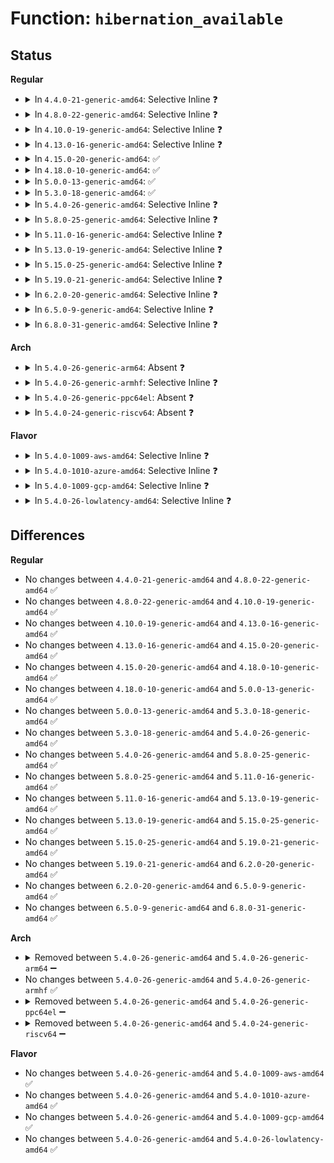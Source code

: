 # Function: <code>hibernation_available</code>

## Status
<b>Regular</b>
<ul>
<li>
<details>
<summary>In <code>4.4.0-21-generic-amd64</code>: Selective Inline ❓</summary>

```c
bool hibernation_available()
```

```json
{
  "name": "hibernation_available",
  "collision_type": "Unique Global",
  "inline_type": "Selective",
  "funcs": [
    {
      "addr": 18446744071579692965,
      "name": "hibernation_available",
      "external": true,
      "loc": "kernel/power/hibernate.c:68",
      "file": "kernel/power/hibernate.c",
      "inline": "not declared, inlined",
      "caller_inline": [
        "kernel/power/hibernate.c:disk_store",
        "kernel/power/hibernate.c:hibernate"
      ],
      "caller_func": [
        "kernel/power/main.c:state_show",
        "kernel/power/user.c:snapshot_open"
      ]
    }
  ],
  "symbols": [
    {
      "addr": 18446744071579693968,
      "name": "hibernation_available",
      "section": ".text",
      "bind": "STB_GLOBAL",
      "size": 32
    }
  ]
}
```
</details>
</li>
<li>
<details>
<summary>In <code>4.8.0-22-generic-amd64</code>: Selective Inline ❓</summary>

```c
bool hibernation_available()
```

```json
{
  "name": "hibernation_available",
  "collision_type": "Unique Global",
  "inline_type": "Selective",
  "funcs": [
    {
      "addr": 18446744071579712069,
      "name": "hibernation_available",
      "external": true,
      "loc": "kernel/power/hibernate.c:69",
      "file": "kernel/power/hibernate.c",
      "inline": "not declared, inlined",
      "caller_inline": [
        "kernel/power/hibernate.c:disk_store",
        "kernel/power/hibernate.c:software_resume",
        "kernel/power/hibernate.c:hibernate"
      ],
      "caller_func": [
        "kernel/power/main.c:state_show",
        "kernel/power/user.c:snapshot_open"
      ]
    }
  ],
  "symbols": [
    {
      "addr": 18446744071579713056,
      "name": "hibernation_available",
      "section": ".text",
      "bind": "STB_GLOBAL",
      "size": 32
    }
  ]
}
```
</details>
</li>
<li>
<details>
<summary>In <code>4.10.0-19-generic-amd64</code>: Selective Inline ❓</summary>

```c
bool hibernation_available()
```

```json
{
  "name": "hibernation_available",
  "collision_type": "Unique Global",
  "inline_type": "Selective",
  "funcs": [
    {
      "addr": 18446744071579739605,
      "name": "hibernation_available",
      "external": true,
      "loc": "kernel/power/hibernate.c:69",
      "file": "kernel/power/hibernate.c",
      "inline": "not declared, inlined",
      "caller_inline": [
        "kernel/power/hibernate.c:disk_store",
        "kernel/power/hibernate.c:software_resume",
        "kernel/power/hibernate.c:hibernate"
      ],
      "caller_func": [
        "kernel/power/main.c:state_show",
        "kernel/power/user.c:snapshot_open"
      ]
    }
  ],
  "symbols": [
    {
      "addr": 18446744071579740592,
      "name": "hibernation_available",
      "section": ".text",
      "bind": "STB_GLOBAL",
      "size": 32
    }
  ]
}
```
</details>
</li>
<li>
<details>
<summary>In <code>4.13.0-16-generic-amd64</code>: Selective Inline ❓</summary>

```c
bool hibernation_available()
```

```json
{
  "name": "hibernation_available",
  "collision_type": "Unique Global",
  "inline_type": "Selective",
  "funcs": [
    {
      "addr": 18446744071579735989,
      "name": "hibernation_available",
      "external": true,
      "loc": "kernel/power/hibernate.c:71",
      "file": "kernel/power/hibernate.c",
      "inline": "not declared, inlined",
      "caller_inline": [
        "kernel/power/hibernate.c:disk_store",
        "kernel/power/hibernate.c:software_resume",
        "kernel/power/hibernate.c:hibernate"
      ],
      "caller_func": [
        "kernel/power/main.c:state_show",
        "kernel/power/user.c:snapshot_open"
      ]
    }
  ],
  "symbols": [
    {
      "addr": 18446744071579736720,
      "name": "hibernation_available",
      "section": ".text",
      "bind": "STB_GLOBAL",
      "size": 32
    }
  ]
}
```
</details>
</li>
<li>
<details>
<summary>In <code>4.15.0-20-generic-amd64</code>: ✅</summary>

```c
bool hibernation_available()
```

```json
{
  "name": "hibernation_available",
  "collision_type": "Unique Global",
  "inline_type": "No",
  "funcs": [
    {
      "addr": 18446744071579769296,
      "name": "hibernation_available",
      "external": true,
      "loc": "kernel/power/hibernate.c:71",
      "file": "kernel/power/hibernate.c",
      "inline": "seen, unknown",
      "caller_inline": [],
      "caller_func": [
        "kernel/power/main.c:state_show",
        "kernel/power/hibernate.c:disk_store",
        "kernel/power/hibernate.c:software_resume",
        "kernel/power/hibernate.c:hibernate",
        "kernel/power/user.c:snapshot_open"
      ]
    }
  ],
  "symbols": [
    {
      "addr": 18446744071579769296,
      "name": "hibernation_available",
      "section": ".text",
      "bind": "STB_GLOBAL",
      "size": 60
    }
  ]
}
```
</details>
</li>
<li>
<details>
<summary>In <code>4.18.0-10-generic-amd64</code>: ✅</summary>

```c
bool hibernation_available()
```

```json
{
  "name": "hibernation_available",
  "collision_type": "Unique Global",
  "inline_type": "No",
  "funcs": [
    {
      "addr": 18446744071579803568,
      "name": "hibernation_available",
      "external": true,
      "loc": "kernel/power/hibernate.c:71",
      "file": "kernel/power/hibernate.c",
      "inline": "seen, unknown",
      "caller_inline": [],
      "caller_func": [
        "kernel/power/main.c:state_show",
        "kernel/power/hibernate.c:disk_store",
        "kernel/power/hibernate.c:software_resume",
        "kernel/power/hibernate.c:hibernate",
        "kernel/power/user.c:snapshot_open"
      ]
    }
  ],
  "symbols": [
    {
      "addr": 18446744071579803568,
      "name": "hibernation_available",
      "section": ".text",
      "bind": "STB_GLOBAL",
      "size": 60
    }
  ]
}
```
</details>
</li>
<li>
<details>
<summary>In <code>5.0.0-13-generic-amd64</code>: ✅</summary>

```c
bool hibernation_available()
```

```json
{
  "name": "hibernation_available",
  "collision_type": "Unique Global",
  "inline_type": "No",
  "funcs": [
    {
      "addr": 18446744071579850192,
      "name": "hibernation_available",
      "external": true,
      "loc": "kernel/power/hibernate.c:71",
      "file": "kernel/power/hibernate.c",
      "inline": "seen, unknown",
      "caller_inline": [],
      "caller_func": [
        "kernel/power/main.c:state_show",
        "kernel/power/hibernate.c:disk_store",
        "kernel/power/hibernate.c:software_resume",
        "kernel/power/hibernate.c:hibernate",
        "kernel/power/user.c:snapshot_open"
      ]
    }
  ],
  "symbols": [
    {
      "addr": 18446744071579850192,
      "name": "hibernation_available",
      "section": ".text",
      "bind": "STB_GLOBAL",
      "size": 60
    }
  ]
}
```
</details>
</li>
<li>
<details>
<summary>In <code>5.3.0-18-generic-amd64</code>: ✅</summary>

```c
bool hibernation_available()
```

```json
{
  "name": "hibernation_available",
  "collision_type": "Unique Global",
  "inline_type": "No",
  "funcs": [
    {
      "addr": 18446744071579884256,
      "name": "hibernation_available",
      "external": true,
      "loc": "kernel/power/hibernate.c:69",
      "file": "kernel/power/hibernate.c",
      "inline": "seen, unknown",
      "caller_inline": [],
      "caller_func": [
        "kernel/power/main.c:state_show",
        "kernel/power/hibernate.c:disk_store",
        "kernel/power/hibernate.c:software_resume",
        "kernel/power/hibernate.c:hibernate",
        "kernel/power/user.c:snapshot_open"
      ]
    }
  ],
  "symbols": [
    {
      "addr": 18446744071579884256,
      "name": "hibernation_available",
      "section": ".text",
      "bind": "STB_GLOBAL",
      "size": 60
    }
  ]
}
```
</details>
</li>
<li>
<details>
<summary>In <code>5.4.0-26-generic-amd64</code>: Selective Inline ❓</summary>

```c
bool hibernation_available()
```

```json
{
  "name": "hibernation_available",
  "collision_type": "Unique Global",
  "inline_type": "Selective",
  "funcs": [
    {
      "addr": 18446744071579934325,
      "name": "hibernation_available",
      "external": true,
      "loc": "kernel/power/hibernate.c:70",
      "file": "kernel/power/hibernate.c",
      "inline": "not declared, inlined",
      "caller_inline": [
        "kernel/power/hibernate.c:disk_store",
        "kernel/power/hibernate.c:software_resume",
        "kernel/power/hibernate.c:hibernate"
      ],
      "caller_func": [
        "kernel/power/main.c:state_show",
        "kernel/power/user.c:snapshot_open"
      ]
    }
  ],
  "symbols": [
    {
      "addr": 18446744071579934976,
      "name": "hibernation_available",
      "section": ".text",
      "bind": "STB_GLOBAL",
      "size": 39
    }
  ]
}
```
</details>
</li>
<li>
<details>
<summary>In <code>5.8.0-25-generic-amd64</code>: Selective Inline ❓</summary>

```c
bool hibernation_available()
```

```json
{
  "name": "hibernation_available",
  "collision_type": "Unique Global",
  "inline_type": "Selective",
  "funcs": [
    {
      "addr": 18446744071579978629,
      "name": "hibernation_available",
      "external": true,
      "loc": "kernel/power/hibernate.c:82",
      "file": "kernel/power/hibernate.c",
      "inline": "not declared, inlined",
      "caller_inline": [
        "kernel/power/hibernate.c:disk_store",
        "kernel/power/hibernate.c:software_resume",
        "kernel/power/hibernate.c:hibernate"
      ],
      "caller_func": [
        "kernel/power/main.c:state_show",
        "kernel/power/user.c:snapshot_open",
        "kernel/power/user.c:is_hibernate_resume_dev"
      ]
    }
  ],
  "symbols": [
    {
      "addr": 18446744071579979024,
      "name": "hibernation_available",
      "section": ".text",
      "bind": "STB_GLOBAL",
      "size": 39
    }
  ]
}
```
</details>
</li>
<li>
<details>
<summary>In <code>5.11.0-16-generic-amd64</code>: Selective Inline ❓</summary>

```c
bool hibernation_available()
```

```json
{
  "name": "hibernation_available",
  "collision_type": "Unique Global",
  "inline_type": "Selective",
  "funcs": [
    {
      "addr": 18446744071579967240,
      "name": "hibernation_available",
      "external": true,
      "loc": "kernel/power/hibernate.c:82",
      "file": "kernel/power/hibernate.c",
      "inline": "not declared, inlined",
      "caller_inline": [
        "kernel/power/hibernate.c:resume_store",
        "kernel/power/hibernate.c:disk_store",
        "kernel/power/hibernate.c:hibernate"
      ],
      "caller_func": [
        "kernel/power/main.c:state_show",
        "kernel/power/user.c:snapshot_open",
        "kernel/power/user.c:is_hibernate_resume_dev"
      ]
    }
  ],
  "symbols": [
    {
      "addr": 18446744071579965136,
      "name": "hibernation_available",
      "section": ".text",
      "bind": "STB_GLOBAL",
      "size": 39
    }
  ]
}
```
</details>
</li>
<li>
<details>
<summary>In <code>5.13.0-19-generic-amd64</code>: Selective Inline ❓</summary>

```c
bool hibernation_available()
```

```json
{
  "name": "hibernation_available",
  "collision_type": "Unique Global",
  "inline_type": "Selective",
  "funcs": [
    {
      "addr": 18446744071579969832,
      "name": "hibernation_available",
      "external": true,
      "loc": "kernel/power/hibernate.c:82",
      "file": "kernel/power/hibernate.c",
      "inline": "not declared, inlined",
      "caller_inline": [
        "kernel/power/hibernate.c:resume_store",
        "kernel/power/hibernate.c:disk_store",
        "kernel/power/hibernate.c:hibernate"
      ],
      "caller_func": [
        "kernel/power/main.c:state_show",
        "kernel/power/user.c:snapshot_open",
        "kernel/power/user.c:is_hibernate_resume_dev"
      ]
    }
  ],
  "symbols": [
    {
      "addr": 18446744071579967776,
      "name": "hibernation_available",
      "section": ".text",
      "bind": "STB_GLOBAL",
      "size": 39
    }
  ]
}
```
</details>
</li>
<li>
<details>
<summary>In <code>5.15.0-25-generic-amd64</code>: Selective Inline ❓</summary>

```c
bool hibernation_available()
```

```json
{
  "name": "hibernation_available",
  "collision_type": "Unique Global",
  "inline_type": "Selective",
  "funcs": [
    {
      "addr": 18446744071580100956,
      "name": "hibernation_available",
      "external": true,
      "loc": "kernel/power/hibernate.c:83",
      "file": "kernel/power/hibernate.c",
      "inline": "not declared, inlined",
      "caller_inline": [
        "kernel/power/hibernate.c:resume_store",
        "kernel/power/hibernate.c:disk_store",
        "kernel/power/hibernate.c:hibernate"
      ],
      "caller_func": [
        "kernel/power/main.c:state_show",
        "kernel/power/user.c:snapshot_open",
        "kernel/power/user.c:is_hibernate_resume_dev"
      ]
    }
  ],
  "symbols": [
    {
      "addr": 18446744071580098880,
      "name": "hibernation_available",
      "section": ".text",
      "bind": "STB_GLOBAL",
      "size": 50
    }
  ]
}
```
</details>
</li>
<li>
<details>
<summary>In <code>5.19.0-21-generic-amd64</code>: Selective Inline ❓</summary>

```c
bool hibernation_available()
```

```json
{
  "name": "hibernation_available",
  "collision_type": "Unique Global",
  "inline_type": "Selective",
  "funcs": [
    {
      "addr": 18446744071580240036,
      "name": "hibernation_available",
      "external": true,
      "loc": "kernel/power/hibernate.c:82",
      "file": "kernel/power/hibernate.c",
      "inline": "not declared, inlined",
      "caller_inline": [
        "kernel/power/hibernate.c:resume_store",
        "kernel/power/hibernate.c:disk_store",
        "kernel/power/hibernate.c:hibernate"
      ],
      "caller_func": [
        "kernel/power/main.c:state_show",
        "kernel/power/user.c:snapshot_open",
        "kernel/power/user.c:is_hibernate_resume_dev"
      ]
    }
  ],
  "symbols": [
    {
      "addr": 18446744071580237376,
      "name": "hibernation_available",
      "section": ".text",
      "bind": "STB_GLOBAL",
      "size": 77
    }
  ]
}
```
</details>
</li>
<li>
<details>
<summary>In <code>6.2.0-20-generic-amd64</code>: Selective Inline ❓</summary>

```c
bool hibernation_available()
```

```json
{
  "name": "hibernation_available",
  "collision_type": "Unique Global",
  "inline_type": "Selective",
  "funcs": [
    {
      "addr": 18446744071580435330,
      "name": "hibernation_available",
      "external": true,
      "loc": "kernel/power/hibernate.c:82",
      "file": "kernel/power/hibernate.c",
      "inline": "not declared, inlined",
      "caller_inline": [
        "kernel/power/hibernate.c:resume_store",
        "kernel/power/hibernate.c:disk_store",
        "kernel/power/hibernate.c:hibernate"
      ],
      "caller_func": [
        "kernel/power/main.c:state_show",
        "kernel/power/user.c:snapshot_open",
        "kernel/power/user.c:is_hibernate_resume_dev"
      ]
    }
  ],
  "symbols": [
    {
      "addr": 18446744071580431312,
      "name": "hibernation_available",
      "section": ".text",
      "bind": "STB_GLOBAL",
      "size": 77
    }
  ]
}
```
</details>
</li>
<li>
<details>
<summary>In <code>6.5.0-9-generic-amd64</code>: Selective Inline ❓</summary>

```c
bool hibernation_available()
```

```json
{
  "name": "hibernation_available",
  "collision_type": "Unique Global",
  "inline_type": "Selective",
  "funcs": [
    {
      "addr": 18446744071580503951,
      "name": "hibernation_available",
      "external": true,
      "loc": "kernel/power/hibernate.c:83",
      "file": "kernel/power/hibernate.c",
      "inline": "not declared, inlined",
      "caller_inline": [
        "kernel/power/hibernate.c:resume_store",
        "kernel/power/hibernate.c:disk_store",
        "kernel/power/hibernate.c:software_resume_initcall",
        "kernel/power/hibernate.c:hibernate"
      ],
      "caller_func": [
        "kernel/power/main.c:state_show",
        "kernel/power/user.c:snapshot_open",
        "kernel/power/user.c:is_hibernate_resume_dev"
      ]
    }
  ],
  "symbols": [
    {
      "addr": 18446744071580500544,
      "name": "hibernation_available",
      "section": ".text",
      "bind": "STB_GLOBAL",
      "size": 77
    }
  ]
}
```
</details>
</li>
<li>
<details>
<summary>In <code>6.8.0-31-generic-amd64</code>: Selective Inline ❓</summary>

```c
bool hibernation_available()
```

```json
{
  "name": "hibernation_available",
  "collision_type": "Unique Global",
  "inline_type": "Selective",
  "funcs": [
    {
      "addr": 18446744071580563823,
      "name": "hibernation_available",
      "external": true,
      "loc": "kernel/power/hibernate.c:83",
      "file": "kernel/power/hibernate.c",
      "inline": "not declared, inlined",
      "caller_inline": [
        "kernel/power/hibernate.c:resume_store",
        "kernel/power/hibernate.c:disk_store",
        "kernel/power/hibernate.c:software_resume_initcall",
        "kernel/power/hibernate.c:hibernate"
      ],
      "caller_func": [
        "kernel/power/main.c:state_show",
        "kernel/power/user.c:snapshot_open",
        "kernel/power/user.c:is_hibernate_resume_dev"
      ]
    }
  ],
  "symbols": [
    {
      "addr": 18446744071580560432,
      "name": "hibernation_available",
      "section": ".text",
      "bind": "STB_GLOBAL",
      "size": 77
    }
  ]
}
```
</details>
</li>
</ul>
<b>Arch</b>
<ul>
<li>
<details>
<summary>In <code>5.4.0-26-generic-arm64</code>: Absent ❓</summary>

```json
{
  "name": "hibernation_available",
  "collision_type": "Unique Static",
  "inline_type": "Full",
  "funcs": [
    {
      "addr": 0,
      "name": "hibernation_available",
      "external": false,
      "loc": "include/linux/suspend.h:464",
      "file": "kernel/power/main.c",
      "inline": "declared, inlined",
      "caller_inline": [],
      "caller_func": []
    }
  ],
  "symbols": []
}
```
</details>
</li>
<li>
<details>
<summary>In <code>5.4.0-26-generic-armhf</code>: Selective Inline ❓</summary>

```c
bool hibernation_available()
```

```json
{
  "name": "hibernation_available",
  "collision_type": "Unique Global",
  "inline_type": "Selective",
  "funcs": [
    {
      "addr": 3225141840,
      "name": "hibernation_available",
      "external": true,
      "loc": "kernel/power/hibernate.c:70",
      "file": "kernel/power/hibernate.c",
      "inline": "not declared, inlined",
      "caller_inline": [
        "kernel/power/hibernate.c:disk_store",
        "kernel/power/hibernate.c:software_resume",
        "kernel/power/hibernate.c:hibernate"
      ],
      "caller_func": [
        "kernel/power/main.c:state_show",
        "kernel/power/user.c:snapshot_open"
      ]
    }
  ],
  "symbols": [
    {
      "addr": 3225142640,
      "name": "hibernation_available",
      "section": ".text",
      "bind": "STB_GLOBAL",
      "size": 68
    }
  ]
}
```
</details>
</li>
<li>
<details>
<summary>In <code>5.4.0-26-generic-ppc64el</code>: Absent ❓</summary>

```json
{
  "name": "hibernation_available",
  "collision_type": "Unique Static",
  "inline_type": "Full",
  "funcs": [
    {
      "addr": 0,
      "name": "hibernation_available",
      "external": false,
      "loc": "include/linux/suspend.h:464",
      "file": "kernel/power/main.c",
      "inline": "declared, inlined",
      "caller_inline": [],
      "caller_func": []
    }
  ],
  "symbols": []
}
```
</details>
</li>
<li>
<details>
<summary>In <code>5.4.0-24-generic-riscv64</code>: Absent ❓</summary>

```json
{
  "name": "hibernation_available",
  "collision_type": "Unique Static",
  "inline_type": "Full",
  "funcs": [
    {
      "addr": 0,
      "name": "hibernation_available",
      "external": false,
      "loc": "include/linux/suspend.h:464",
      "file": "kernel/power/main.c",
      "inline": "declared, inlined",
      "caller_inline": [],
      "caller_func": []
    }
  ],
  "symbols": []
}
```
</details>
</li>
</ul>
<b>Flavor</b>
<ul>
<li>
<details>
<summary>In <code>5.4.0-1009-aws-amd64</code>: Selective Inline ❓</summary>

```c
bool hibernation_available()
```

```json
{
  "name": "hibernation_available",
  "collision_type": "Unique Global",
  "inline_type": "Selective",
  "funcs": [
    {
      "addr": 18446744071579902165,
      "name": "hibernation_available",
      "external": true,
      "loc": "kernel/power/hibernate.c:70",
      "file": "kernel/power/hibernate.c",
      "inline": "not declared, inlined",
      "caller_inline": [
        "kernel/power/hibernate.c:disk_store",
        "kernel/power/hibernate.c:software_resume",
        "kernel/power/hibernate.c:hibernate"
      ],
      "caller_func": [
        "kernel/power/main.c:state_show",
        "kernel/power/user.c:snapshot_open"
      ]
    }
  ],
  "symbols": [
    {
      "addr": 18446744071579902816,
      "name": "hibernation_available",
      "section": ".text",
      "bind": "STB_GLOBAL",
      "size": 39
    }
  ]
}
```
</details>
</li>
<li>
<details>
<summary>In <code>5.4.0-1010-azure-amd64</code>: Selective Inline ❓</summary>

```c
bool hibernation_available()
```

```json
{
  "name": "hibernation_available",
  "collision_type": "Unique Global",
  "inline_type": "Selective",
  "funcs": [
    {
      "addr": 18446744071579841381,
      "name": "hibernation_available",
      "external": true,
      "loc": "kernel/power/hibernate.c:70",
      "file": "kernel/power/hibernate.c",
      "inline": "not declared, inlined",
      "caller_inline": [
        "kernel/power/hibernate.c:disk_store",
        "kernel/power/hibernate.c:software_resume",
        "kernel/power/hibernate.c:hibernate"
      ],
      "caller_func": [
        "kernel/power/main.c:state_show",
        "kernel/power/user.c:snapshot_open"
      ]
    }
  ],
  "symbols": [
    {
      "addr": 18446744071579842032,
      "name": "hibernation_available",
      "section": ".text",
      "bind": "STB_GLOBAL",
      "size": 39
    }
  ]
}
```
</details>
</li>
<li>
<details>
<summary>In <code>5.4.0-1009-gcp-amd64</code>: Selective Inline ❓</summary>

```c
bool hibernation_available()
```

```json
{
  "name": "hibernation_available",
  "collision_type": "Unique Global",
  "inline_type": "Selective",
  "funcs": [
    {
      "addr": 18446744071579894597,
      "name": "hibernation_available",
      "external": true,
      "loc": "kernel/power/hibernate.c:70",
      "file": "kernel/power/hibernate.c",
      "inline": "not declared, inlined",
      "caller_inline": [
        "kernel/power/hibernate.c:disk_store",
        "kernel/power/hibernate.c:software_resume",
        "kernel/power/hibernate.c:hibernate"
      ],
      "caller_func": [
        "kernel/power/main.c:state_show",
        "kernel/power/user.c:snapshot_open"
      ]
    }
  ],
  "symbols": [
    {
      "addr": 18446744071579895248,
      "name": "hibernation_available",
      "section": ".text",
      "bind": "STB_GLOBAL",
      "size": 39
    }
  ]
}
```
</details>
</li>
<li>
<details>
<summary>In <code>5.4.0-26-lowlatency-amd64</code>: Selective Inline ❓</summary>

```c
bool hibernation_available()
```

```json
{
  "name": "hibernation_available",
  "collision_type": "Unique Global",
  "inline_type": "Selective",
  "funcs": [
    {
      "addr": 18446744071579940581,
      "name": "hibernation_available",
      "external": true,
      "loc": "kernel/power/hibernate.c:70",
      "file": "kernel/power/hibernate.c",
      "inline": "not declared, inlined",
      "caller_inline": [
        "kernel/power/hibernate.c:disk_store",
        "kernel/power/hibernate.c:software_resume",
        "kernel/power/hibernate.c:hibernate"
      ],
      "caller_func": [
        "kernel/power/main.c:state_show",
        "kernel/power/user.c:snapshot_open"
      ]
    }
  ],
  "symbols": [
    {
      "addr": 18446744071579941232,
      "name": "hibernation_available",
      "section": ".text",
      "bind": "STB_GLOBAL",
      "size": 39
    }
  ]
}
```
</details>
</li>
</ul>

## Differences
<b>Regular</b>
<ul>
<li>
No changes between <code>4.4.0-21-generic-amd64</code> and <code>4.8.0-22-generic-amd64</code> ✅
</li>
<li>
No changes between <code>4.8.0-22-generic-amd64</code> and <code>4.10.0-19-generic-amd64</code> ✅
</li>
<li>
No changes between <code>4.10.0-19-generic-amd64</code> and <code>4.13.0-16-generic-amd64</code> ✅
</li>
<li>
No changes between <code>4.13.0-16-generic-amd64</code> and <code>4.15.0-20-generic-amd64</code> ✅
</li>
<li>
No changes between <code>4.15.0-20-generic-amd64</code> and <code>4.18.0-10-generic-amd64</code> ✅
</li>
<li>
No changes between <code>4.18.0-10-generic-amd64</code> and <code>5.0.0-13-generic-amd64</code> ✅
</li>
<li>
No changes between <code>5.0.0-13-generic-amd64</code> and <code>5.3.0-18-generic-amd64</code> ✅
</li>
<li>
No changes between <code>5.3.0-18-generic-amd64</code> and <code>5.4.0-26-generic-amd64</code> ✅
</li>
<li>
No changes between <code>5.4.0-26-generic-amd64</code> and <code>5.8.0-25-generic-amd64</code> ✅
</li>
<li>
No changes between <code>5.8.0-25-generic-amd64</code> and <code>5.11.0-16-generic-amd64</code> ✅
</li>
<li>
No changes between <code>5.11.0-16-generic-amd64</code> and <code>5.13.0-19-generic-amd64</code> ✅
</li>
<li>
No changes between <code>5.13.0-19-generic-amd64</code> and <code>5.15.0-25-generic-amd64</code> ✅
</li>
<li>
No changes between <code>5.15.0-25-generic-amd64</code> and <code>5.19.0-21-generic-amd64</code> ✅
</li>
<li>
No changes between <code>5.19.0-21-generic-amd64</code> and <code>6.2.0-20-generic-amd64</code> ✅
</li>
<li>
No changes between <code>6.2.0-20-generic-amd64</code> and <code>6.5.0-9-generic-amd64</code> ✅
</li>
<li>
No changes between <code>6.5.0-9-generic-amd64</code> and <code>6.8.0-31-generic-amd64</code> ✅
</li>
</ul>
<b>Arch</b>
<ul>
<li>
<details>
<summary>Removed between <code>5.4.0-26-generic-amd64</code> and <code>5.4.0-26-generic-arm64</code> ➖</summary>

```c
bool hibernation_available()
```
</details>
</li>
<li>
No changes between <code>5.4.0-26-generic-amd64</code> and <code>5.4.0-26-generic-armhf</code> ✅
</li>
<li>
<details>
<summary>Removed between <code>5.4.0-26-generic-amd64</code> and <code>5.4.0-26-generic-ppc64el</code> ➖</summary>

```c
bool hibernation_available()
```
</details>
</li>
<li>
<details>
<summary>Removed between <code>5.4.0-26-generic-amd64</code> and <code>5.4.0-24-generic-riscv64</code> ➖</summary>

```c
bool hibernation_available()
```
</details>
</li>
</ul>
<b>Flavor</b>
<ul>
<li>
No changes between <code>5.4.0-26-generic-amd64</code> and <code>5.4.0-1009-aws-amd64</code> ✅
</li>
<li>
No changes between <code>5.4.0-26-generic-amd64</code> and <code>5.4.0-1010-azure-amd64</code> ✅
</li>
<li>
No changes between <code>5.4.0-26-generic-amd64</code> and <code>5.4.0-1009-gcp-amd64</code> ✅
</li>
<li>
No changes between <code>5.4.0-26-generic-amd64</code> and <code>5.4.0-26-lowlatency-amd64</code> ✅
</li>
</ul>
